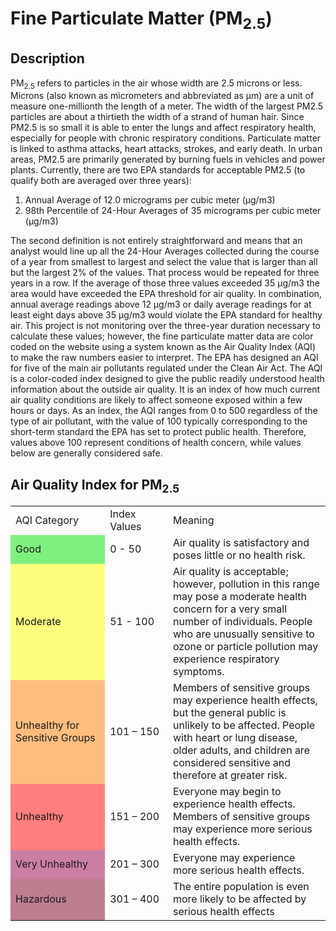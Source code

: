 # Fine Particulate Matter (PM<sub>2.5</sub>)

## Description
PM<sub>2.5</sub> refers to particles in the air whose width are 2.5 microns or less.  Microns (also known as micrometers and abbreviated as μm) are a unit of measure one-millionth the length of a meter.  The width of the largest PM2.5 particles are about a thirtieth the width of a strand of human hair.  Since PM2.5 is so small it is able to enter the lungs and affect respiratory health, especially for people with chronic respiratory conditions.  Particulate matter is linked to asthma attacks, heart attacks, strokes, and early death.  In urban areas, PM2.5 are primarily generated by burning fuels in vehicles and power plants.  Currently, there are two EPA standards for acceptable PM2.5 (to qualify both are averaged over three years):
1.	Annual Average of 12.0 micrograms per cubic meter (μg/m3)
2.	98th Percentile of 24-Hour Averages of 35 micrograms per cubic meter (μg/m3)

The second definition is not entirely straightforward and means that an analyst would line up all the 24-Hour Averages collected during the course of a year from smallest to largest and select the value that is larger than all but the largest 2% of the values.  That process would be repeated for three years in a row.  If the average of those three values exceeded 35 μg/m3 the area would have exceeded the EPA threshold for air quality.
In combination, annual average readings above 12 μg/m3 or daily average readings for at least eight days above 35 μg/m3 would violate the EPA standard for healthy air.
This project is not monitoring over the three-year duration necessary to calculate these values; however, the fine particulate matter data are color coded on the website using a system known as the Air Quality Index (AQI) to make the raw numbers easier to interpret.
The EPA has designed an AQI for five of the main air pollutants regulated under the Clean Air Act.  The AQI is a color-coded index designed to give the public readily understood health information about the outside air quality.  It is an index of how much current air quality conditions are likely to affect someone exposed within a few hours or days.  As an index, the AQI ranges from 0 to 500 regardless of the type of air pollutant, with the value of 100 typically corresponding to the short-term standard the EPA has set to protect public health.  Therefore, values above 100 represent conditions of health concern, while values below are generally considered safe.

## Air Quality Index for PM<sub>2.5</sub>
<table>
<tbody>
    <tr>
        <td width="30%">AQI Category</td>
        <td width="20%">Index Values</td>
    	<td width="50%">Meaning</td>
    </tr>
    <tr>
        <td width="30%" style="background-color: rgba(0,228,0,0.5);">Good</td>
        <td width="20%">0 - 50</td>
        <td>Air quality is satisfactory and poses little or no health risk.</td>
    </tr>
    <tr>
        <td width="30%" style="background-color: rgba(255,255,0,0.5);">Moderate</td>
        <td width="20%">51 - 100</td>
        <td> Air quality is acceptable; however, pollution in this range may pose a moderate health concern for a very small number of individuals. People who are unusually sensitive to ozone or particle pollution may experience respiratory symptoms.</td>
    </tr>
    <tr>
        <td width="30%" style="background-color: rgba(255,126,0,0.5);">Unhealthy for Sensitive Groups</td>
        <td width="20%">101 &ndash; 150</td>
        <td>Members of sensitive groups may experience health effects, but the general public is unlikely to be affected. People with heart or lung disease, older adults, and children are considered sensitive and therefore at greater risk.</td>
    </tr>
    <tr>
        <td width="30%" style="background-color: rgba(255,0,0,0.5);">Unhealthy</td>
        <td width="20%">151 &ndash; 200</td>
        <td>Everyone may begin to experience health effects. Members of sensitive groups may experience more serious health effects.</td>
    </tr>
    <tr>
        <td width="30%" style="background-color: rgba(153,0,76,0.5);">Very Unhealthy</td>
        <td width="20%">201 &ndash; 300</td>
        <td>Everyone may experience more serious health effects.</td>
    </tr>
    <tr>
        <td width="30%" style="background-color: rgba(126,0,35,0.5);">Hazardous</td>
        <td width="20%">301 &ndash; 400</td>
        <td>The entire population is even more likely to be affected by serious health effects</td>
    </tr>
</tbody>
</table>
